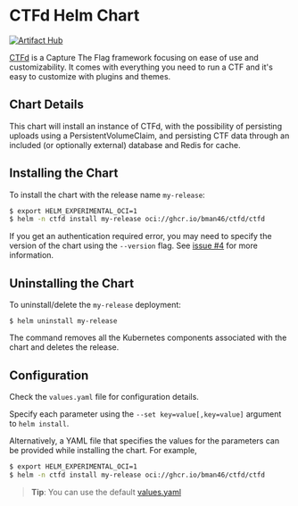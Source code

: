 # CTFd Helm Chart

[![Artifact Hub](https://img.shields.io/endpoint?url=https://artifacthub.io/badge/repository/ctfd)](https://artifacthub.io/packages/search?repo=ctfd)

[CTFd](https://github.com/CTFd/CTFd) is a Capture The Flag framework focusing on ease of use and customizability.
It comes with everything you need to run a CTF and it's easy to customize with plugins and themes.

## Chart Details

This chart will install an instance of CTFd, with the possibility of persisting uploads using a PersistentVolumeClaim,
and persisting CTF data through an included (or optionally external) database and Redis for cache.

## Installing the Chart

To install the chart with the release name `my-release`:

```bash
$ export HELM_EXPERIMENTAL_OCI=1
$ helm -n ctfd install my-release oci://ghcr.io/bman46/ctfd/ctfd
```
If you get an authentication required error, you may need to specify the version of the chart using the `--version` flag. See [issue #4](https://github.com/bman46/CTFd-Helm/issues/4) for more information.

## Uninstalling the Chart

To uninstall/delete the `my-release` deployment:

```console
$ helm uninstall my-release
```

The command removes all the Kubernetes components associated with the chart and deletes the release.

## Configuration

Check the `values.yaml` file for configuration details.

Specify each parameter using the `--set key=value[,key=value]` argument to `helm install`.

Alternatively, a YAML file that specifies the values for the parameters can be provided while installing the chart. For example,

```bash
$ export HELM_EXPERIMENTAL_OCI=1
$ helm -n ctfd install my-release oci://ghcr.io/bman46/ctfd/ctfd 
```
> **Tip**: You can use the default [values.yaml](values.yaml)
